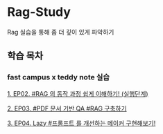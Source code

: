 # Rag-Study
Rag 실습을 통해 좀 더 깊이 있게 파악하기

## 학습 목차
### fast campus x teddy note 실습
[1. EP02. #RAG 의 동작 과정 쉽게 이해하기! (실행단계)](https://www.youtube.com/watch?v=Fxc2AzrxOP8&t=13s)

[2. EP03. #PDF 문서 기반 QA #RAG 구축하기](https://www.youtube.com/watch?v=Ga6kqHVKo9g&t=695s)

[3. EP04. Lazy #프롬프트 를 개선하는 메이커 구현해보기!](https://www.youtube.com/watch?v=7DbPDI9ZboI)
